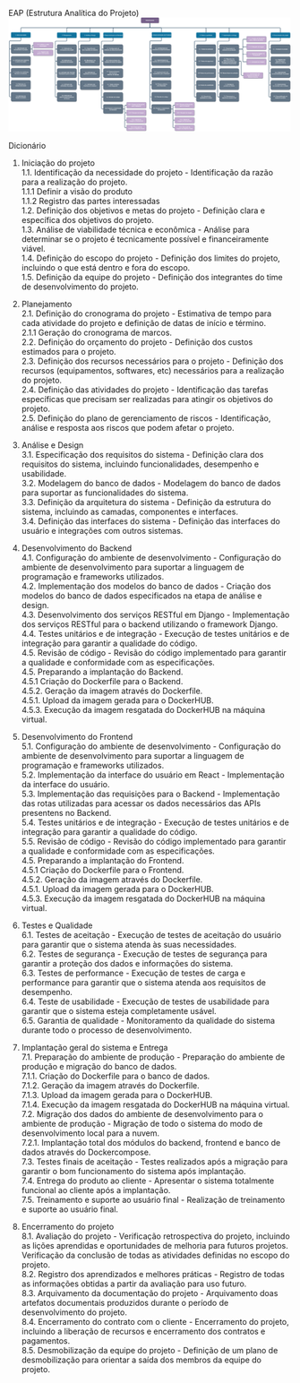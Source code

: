 EAP (Estrutura Analítica do Projeto)
![Diagrama](https://github.com/tads-cnat/dailyschedule/blob/eap/docs/EAP.svg)

Dicionário
1.  Iniciação do projeto<br/> 
1.1. Identificação da necessidade do projeto - Identificação da razão para a realização do projeto.<br/>
1.1.1 Definir a visão do produto <br/>
1.1.2 Registro das partes interessadas <br/>
1.2. Definição dos objetivos e metas do projeto - Definição clara e específica dos objetivos do projeto.<br/> 
1.3. Análise de viabilidade técnica e econômica - Análise para determinar se o projeto é tecnicamente possível e financeiramente viável.<br/> 
1.4. Definição do escopo do projeto - Definição dos limites do projeto, incluindo o que está dentro e fora do escopo.<br/> 
1.5. Definição da equipe do projeto - Definição dos integrantes do time de desenvolvimento do projeto.<br/>
    
2.  Planejamento<br/> 
2.1. Definição do cronograma do projeto - Estimativa de tempo para cada atividade do projeto e definição de datas de início e término.<br/> 
2.1.1 Geração do cronograma de marcos. <br/>
2.2. Definição do orçamento do projeto - Definição dos custos estimados para o projeto.<br/> 
2.3. Definição dos recursos necessários para o projeto - Definição dos recursos (equipamentos, softwares, etc) necessários para a realização do projeto.<br/> 
2.4. Definição das atividades do projeto - Identificação das tarefas específicas que precisam ser realizadas para atingir os objetivos do projeto.<br/> 
2.5. Definição do plano de gerenciamento de riscos - Identificação, análise e resposta aos riscos que podem afetar o projeto.<br/>
    
3.  Análise e Design<br/> 
3.1. Especificação dos requisitos do sistema - Definição clara dos requisitos do sistema, incluindo funcionalidades, desempenho e usabilidade.<br/> 
3.2. Modelagem do banco de dados - Modelagem do banco de dados para suportar as funcionalidades do sistema.<br/> 
3.3. Definição da arquitetura do sistema - Definição da estrutura do sistema, incluindo as camadas, componentes e interfaces.<br/> 
3.4. Definição das interfaces do sistema - Definição das interfaces do usuário e integrações com outros sistemas.<br/>
    
4.  Desenvolvimento do Backend<br/> 
4.1. Configuração do ambiente de desenvolvimento - Configuração do ambiente de desenvolvimento para suportar a linguagem de programação e frameworks utilizados.<br/> 
4.2. Implementação dos modelos do banco de dados - Criação dos modelos do banco de dados especificados na etapa de análise e design.<br/> 
4.3. Desenvolvimento dos serviços RESTful em Django - Implementação dos serviços RESTful para o backend utilizando o framework Django.<br/> 
4.4. Testes unitários e de integração - Execução de testes unitários e de integração para garantir a qualidade do código.<br/> 
4.5. Revisão de código - Revisão do código implementado para garantir a qualidade e conformidade com as especificações.<br/>
4.5. Preparando a implantação do Backend. <br/>
4.5.1 Criação do Dockerfile para o Backend. <br/>
4.5.2. Geração da imagem através do Dockerfile. <br/>
4.5.1. Upload da imagem gerada para o DockerHUB. <br/>
4.5.3. Execução da imagem resgatada do DockerHUB na máquina virtual. <br/>
    
5.  Desenvolvimento do Frontend<br/> 
5.1. Configuração do ambiente de desenvolvimento - Configuração do ambiente de desenvolvimento para suportar a linguagem de programação e frameworks utilizados.<br/> 
5.2. Implementação da interface do usuário em React - Implementação da interface do usuário.<br/>
5.3. Implementação das requisições para o Backend - Implementação das rotas utilizadas para acessar os dados necessários das APIs presentens no Backend.<br/>
5.4. Testes unitários e de integração - Execução de testes unitários e de integração para garantir a qualidade do código.<br/> 
5.5. Revisão de código - Revisão do código implementado para garantir a qualidade e conformidade com as especificações.<br/>
4.5. Preparando a implantação do Frontend. <br/>
4.5.1 Criação do Dockerfile para o Frontend. <br/>
4.5.2. Geração da imagem através do Dockerfile. <br/>
4.5.1. Upload da imagem gerada para o DockerHUB. <br/>
4.5.3. Execução da imagem resgatada do DockerHUB na máquina virtual. <br/>

6.  Testes e Qualidade<br/> 
6.1. Testes de aceitação - Execução de testes de aceitação do usuário para garantir que o sistema atenda às suas necessidades.<br/> 
6.2. Testes de segurança - Execução de testes de segurança para garantir a proteção dos dados e informações do sistema.<br/> 
6.3. Testes de performance - Execução de testes de carga e performance para garantir que o sistema atenda aos requisitos de desempenho.<br/> 
6.4. Teste de usabilidade - Execução de testes de usabilidade para garantir que o sistema esteja completamente usável.<br/>
6.5. Garantia de qualidade - Monitoramento da qualidade do sistema durante todo o processo de desenvolvimento.<br/>
    
7.  Implantação geral do sistema e Entrega<br/>
7.1. Preparação do ambiente de produção - Preparação do ambiente de produção e migração do banco de dados.<br/>
7.1.1. Criação do Dockerfile para o banco de dados. <br/>
7.1.2. Geração da imagem através do Dockerfile. <br/>
7.1.3. Upload da imagem gerada para o DockerHUB. <br/>
7.1.4. Execução da imagem resgatada do DockerHUB na máquina virtual. <br/>
7.2.  Migração dos dados do ambiente de desenvolvimento para o ambiente de produção - Migração de todo o sistema do modo de desenvolvimento local para a nuvem.<br/>
7.2.1. Implantação total dos módulos do backend, frontend e banco de dados através do Dockercompose. <br/>
7.3. Testes finais de aceitação - Testes realizados após a migração para garantir o bom funcionamento do sistema após implantação.<br/>
7.4. Entrega do produto ao cliente - Apresentar o sistema totalmente funcional ao cliente após a implantação.<br/>
7.5. Treinamento e suporte ao usuário final - Realização de treinamento e suporte ao usuário final.<br/>
    
8.  Encerramento do projeto<br/> 
8.1. Avaliação do projeto - Verificação retrospectiva do projeto, incluindo as lições aprendidas e oportunidades de melhoria para futuros projetos.<br/> 
Verificação da conclusão de todas as atividades definidas no escopo do projeto.<br/> 
8.2. Registro dos aprendizados e melhores práticas - Registro de todas as informações obtidas a partir da avaliação para uso futuro.<br/>
8.3. Arquivamento da documentação do projeto - Arquivamento doas artefatos documentais produzidos durante o período de desenvolvimento do projeto.<br/>
8.4. Encerramento do contrato com o cliente - Encerramento do projeto, incluindo a liberação de recursos e encerramento dos contratos e pagamentos.<br/>
8.5. Desmobilização da equipe do projeto - Definição de um plano de desmobilização para orientar a saída dos membros da equipe do projeto.<br/>
